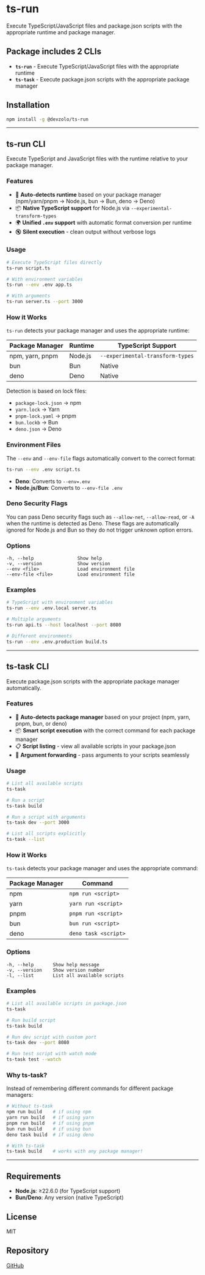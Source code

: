 # ts-run

Execute TypeScript/JavaScript files and package.json scripts with the appropriate runtime and package manager.

## Package includes 2 CLIs

- **`ts-run`** - Execute TypeScript/JavaScript files with the appropriate runtime
- **`ts-task`** - Execute package.json scripts with the appropriate package manager

## Installation

```bash
npm install -g @devzolo/ts-run
```

---

## ts-run CLI

Execute TypeScript and JavaScript files with the runtime relative to your package manager.

### Features

- 🚀 **Auto-detects runtime** based on your package manager (npm/yarn/pnpm → Node.js, bun → Bun, deno → Deno)
- 📦 **Native TypeScript support** for Node.js via `--experimental-transform-types`
- 🌍 **Unified `.env` support** with automatic format conversion per runtime
- 🔇 **Silent execution** - clean output without verbose logs

### Usage

```bash
# Execute TypeScript files directly
ts-run script.ts

# With environment variables
ts-run --env .env app.ts

# With arguments
ts-run server.ts --port 3000
```

### How it Works

`ts-run` detects your package manager and uses the appropriate runtime:

| Package Manager | Runtime | TypeScript Support               |
| --------------- | ------- | -------------------------------- |
| npm, yarn, pnpm | Node.js | `--experimental-transform-types` |
| bun             | Bun     | Native                           |
| deno            | Deno    | Native                           |

Detection is based on lock files:

- `package-lock.json` → npm
- `yarn.lock` → Yarn
- `pnpm-lock.yaml` → pnpm
- `bun.lockb` → Bun
- `deno.json` → Deno

### Environment Files

The `--env` and `--env-file` flags automatically convert to the correct format:

```bash
ts-run --env .env script.ts
```

- **Deno**: Converts to `--env=.env`
- **Node.js/Bun**: Converts to `--env-file .env`

### Deno Security Flags

You can pass Deno security flags such as `--allow-net`, `--allow-read`, or `-A` when the runtime is detected as Deno. These flags are automatically ignored for Node.js and Bun so they do not trigger unknown option errors.

### Options

```text
-h, --help                Show help
-v, --version             Show version
--env <file>              Load environment file
--env-file <file>         Load environment file
```

### Examples

```bash
# TypeScript with environment variables
ts-run --env .env.local server.ts

# Multiple arguments
ts-run api.ts --host localhost --port 8080

# Different environments
ts-run --env .env.production build.ts
```

---

## ts-task CLI

Execute package.json scripts with the appropriate package manager automatically.

### Features

- 🚀 **Auto-detects package manager** based on your project (npm, yarn, pnpm, bun, or deno)
- 📦 **Smart script execution** with the correct command for each package manager
- 📋 **Script listing** - view all available scripts in your package.json
- 🎯 **Argument forwarding** - pass arguments to your scripts seamlessly

### Usage

```bash
# List all available scripts
ts-task

# Run a script
ts-task build

# Run a script with arguments
ts-task dev --port 3000

# List all scripts explicitly
ts-task --list
```

### How it Works

`ts-task` detects your package manager and uses the appropriate command:

| Package Manager | Command                |
| --------------- | ---------------------- |
| npm             | `npm run <script>`     |
| yarn            | `yarn run <script>`    |
| pnpm            | `pnpm run <script>`    |
| bun             | `bun run <script>`     |
| deno            | `deno task <script>`   |

### Options

```text
-h, --help       Show help message
-v, --version    Show version number
-l, --list       List all available scripts
```

### Examples

```bash
# List all available scripts in package.json
ts-task

# Run build script
ts-task build

# Run dev script with custom port
ts-task dev --port 8080

# Run test script with watch mode
ts-task test --watch
```

### Why ts-task?

Instead of remembering different commands for different package managers:

```bash
# Without ts-task
npm run build    # if using npm
yarn run build   # if using yarn
pnpm run build   # if using pnpm
bun run build    # if using bun
deno task build  # if using deno

# With ts-task
ts-task build    # works with any package manager!
```

---

## Requirements

- **Node.js**: ≥22.6.0 (for TypeScript support)
- **Bun/Deno**: Any version (native TypeScript)

## License

MIT

## Repository

[GitHub](https://github.com/devzolo/ts-run)
